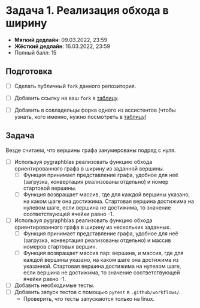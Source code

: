 # Задача 1. Реализация обхода в ширину

* **Мягкий дедлайн**: 09.03.2022, 23:59
* **Жёсткий дедлайн**: 16.03.2022, 23:59
* Полный балл: 15

## Подготовка
- [ ] Сделать публичный `fork` данного репозитория.
- [ ] Добавить ссылку на ваш `fork` в [таблицу](https://docs.google.com/spreadsheets/d/18DhYG5CuOrN4A5b5N7-mEDfDkc-7BuXF3Qsu6HD-lks/edit?usp=sharing).
- [ ] Добавить в совладельцы форка одного из ассистентов (чтобы узнать, кого именно, нужно посмотреть в [таблицу](https://docs.google.com/spreadsheets/d/18DhYG5CuOrN4A5b5N7-mEDfDkc-7BuXF3Qsu6HD-lks/edit?usp=sharing))


## Задача

Везде считаем, что вершины графа занумерованы подряд с нуля.

- [ ] Используя pygraphblas реализовать функцию обхода ориентированного графа в ширину из заданной вершины. 
  - [ ] Функция принимает представление графа, удобное для неё (загрузка, конвертация реализованы отдельно) и номер стартовой вершины.
  - [ ] Функция возвращает массив, где для каждой вершины указано, на каком шаге она достижима. Стартовая вершина достижима на нулевом шаге, если вершина не достижима, то значение соответствующей ячейки равно -1.
- [ ] Используя pygraphblas реализовать функцию обхода ориентированного графа в ширину из нескольких заданных.
  - [ ] Функция принимает представление графа, удобное для неё (загрузка, конвертация реализованы отдельно) и массив номеров стартовых вершин.
  - [ ] Функция возвращает массив пар: вершина, и массив, где для каждой вершины указано, на каком шаге она достижима из указанной. Стартовая вершина достижима на нулевом шаге, если вершина не достижима, то значение соответствующей ячейки равно -1.
- [ ] Добавить необходимые тесты.
- [ ] Добавить запуск тестов с помощью `pytest` в `.github/workflows/`.
    - Проверить, что тесты запускаются только на linux.  
